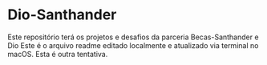 # Dio-Santhander
Este repositório terá os projetos e desafios da parceria Becas-Santhander e Dio
Este é o arquivo readme editado localmente e atualizado via terminal no macOS.
Esta é outra tentativa.

